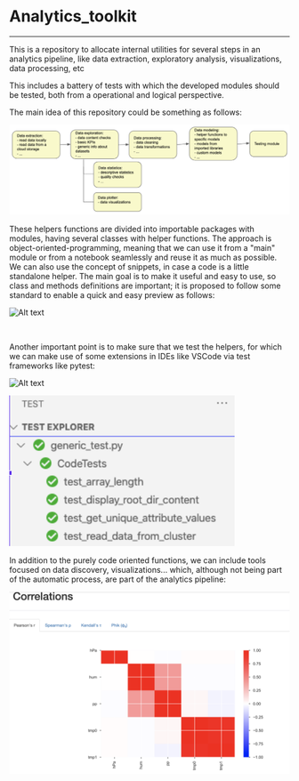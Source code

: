 # Analytics_toolkit
---

This is a repository to allocate internal utilities for several steps in an analytics pipeline, like data extraction, exploratory analysis, visualizations, data processing, etc

This includes a battery of tests with which the developed modules should be tested, both from a operational and logical perspective.

The main idea of this repository could be something as follows:


![Alt text](/readme_files/toolkit_repo_schema.png "schema")


These helpers functions are divided into importable packages with modules, having several classes with helper functions.
The approach is object-oriented-programming, meaning that we can use it from a "main" module or from a notebook seamlessly and reuse it as much as possible. We can also use the concept of snippets, in case a code is a little standalone helper.
The main goal is to make it useful and easy to use, so class and methods definitions are important; it is proposed to follow some standard to enable a quick and easy preview as follows:

![Alt text](/readme_files/class_functions_definitions.gif "definitions preview")

<br>

Another important point is to make sure that we test the helpers, for which we can make use of some extensions in IDEs like VSCode via test frameworks like pytest:

![Alt text](/readme_files/testing_custom_helpers.gif "schema")

![Alt text](/readme_files/passed_tests_pytest.png)


In addition to the purely code oriented functions, we can include tools focused on data discovery, visualizations... which, although not being part of the automatic process, are part of the analytics pipeline: 

![Alt text](/pics/profile_report_2.png  "EDA example")


